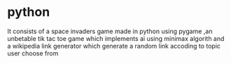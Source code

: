 # python
It consists of a space invaders game made in python using pygame ,an unbetable tik tac toe game which implements ai using minimax algorith and a wikipedia link generator which generate a random link accoding to topic user choose from
